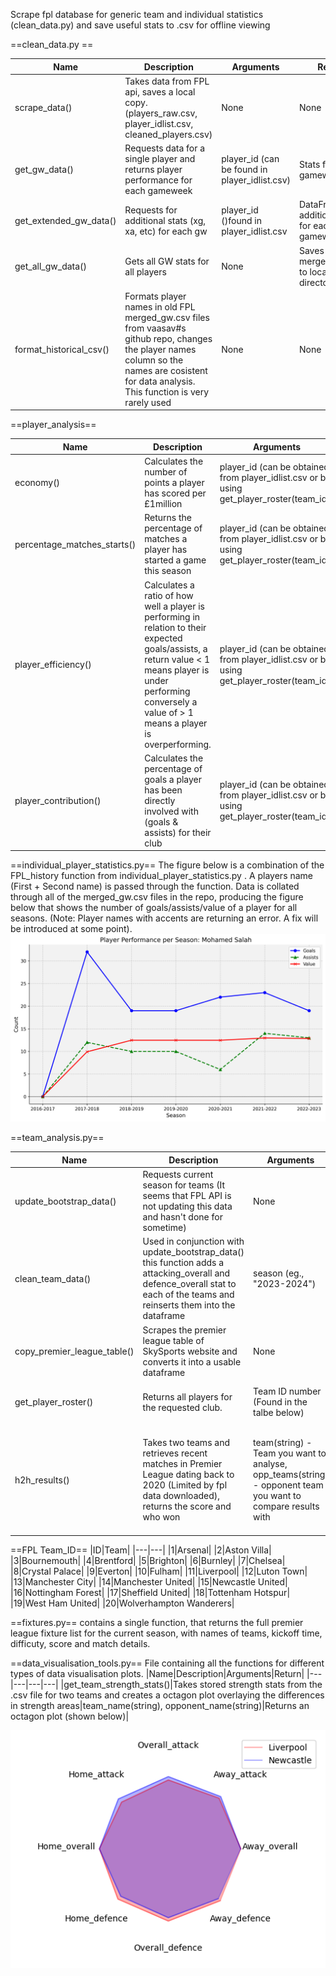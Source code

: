 Scrape fpl database for generic team and individual statistics (clean_data.py) and save useful stats to .csv for offline viewing 


==clean_data.py ==


|Name|Description|Arguments|Return|
|---|---|---|---|
|scrape_data() | Takes data from FPL api, saves a local copy. (players_raw.csv, player_idlist.csv, cleaned_players.csv) | None | None |
|get_gw_data()|Requests data for a single player and returns player performance for each gameweek|player_id (can be found in player_idlist.csv)|Stats for each gameweek|
|get_extended_gw_data()|Requests for additional stats (xg, xa, etc) for each gw|player_id ()found in player_idlist.csv|DataFrame with additional stats for each gameweek|
|get_all_gw_data()|Gets all GW stats for all players|None| Saves a merged_gw.csv to local directory|
|format_historical_csv()|Formats player names in old FPL merged_gw.csv files from vaasav#s github repo, changes the player names column so the names are cosistent for data analysis. This function is very rarely used|None|None|

==player_analysis==


|Name|Description|Arguments|Return|
|---|---|---|---|
|economy()|Calculates the number of points a player has scored per £1million|player_id (can be obtained from player_idlist.csv or by using get_player_roster(team_id))|returns player economy stat|
|percentage_matches_starts()|Returns the percentage of matches a player has started a game this season|player_id (can be obtained from player_idlist.csv or by using get_player_roster(team_id))|pms (percentage matches started)|
|player_efficiency()|Calculates a ratio of how well a player is performing in relation to their expected goals/assists, a return value < 1 means player is under performing conversely a value of > 1 means a player is overperforming.|player_id (can be obtained from player_idlist.csv or by using get_player_roster(team_id))|goals_efficiency, assists_efficiency|
|player_contribution()|Calculates the percentage of goals a player has been directly involved with (goals & assists) for their club|player_id (can be obtained from player_idlist.csv or by using get_player_roster(team_id))|percent_goal_involvement|


==individual_player_statistics.py==
The figure below is a combination of the FPL_history function from individual_player_statistics.py . A players name (First + Second name) is passed through the function. Data is collated through all of the merged_gw.csv files in the repo, producing the figure below that shows the number of goals/assists/value of a player for all seasons. (Note: Player names with accents are returning an error. A fix will be introduced at some point).
![Mo Salah Historical FPL Stats](image.png)

==team_analysis.py==


|Name|Description|Arguments|Return|
|---|---|---|---|
|update_bootstrap_data()|Requests current season for teams (It seems that FPL API is not updating this data and hasn't done for sometime)|None|DataFrame containing team data|
|clean_team_data()|Used in conjunction with update_bootstrap_data() this function adds a attacking_overall and defence_overall stat to each of the teams and reinserts them into the dataframe|season (eg., "2023-2024")|None (saves a new csv file containing each teams strength)|
|copy_premier_league_table()|Scrapes the premier league table of SkySports website and converts it into a usable dataframe|None|DataFrame containing the current Premier League Table|
|get_player_roster()|Returns all players for the requested club.|Team ID number (Found in the talbe below)|DataFrame containing players in a single club|
|h2h_results()|Takes two teams and retrieves recent matches in Premier League dating back to 2020 (Limited by fpl data downloaded), returns the score and who won |team(string) - Team you want to analyse, opp_teams(string) - opponent team you want to compare results with|Returns DataFrame with containing kickoff_time, was_home, team, team_score, opp_score, opp_team_name, result|


==FPL Team_ID==
|ID|Team|
|---|---|
|1|Arsenal|
|2|Aston Villa|
|3|Bournemouth|
|4|Brentford|
|5|Brighton|
|6|Burnley|
|7|Chelsea|
|8|Crystal Palace|
|9|Everton|
|10|Fulham|
|11|Liverpool|
|12|Luton Town|
|13|Manchester City|
|14|Manchester United|
|15|Newcastle United|
|16|Nottingham Forest|
|17|Sheffield United|
|18|Tottenham Hotspur|
|19|West Ham United|
|20|Wolverhampton Wanderers|

==fixtures.py==
contains a single function, that returns the full premier league fixture list for the current season, with names of teams, kickoff time, difficuty, score and match details.

==data_visualisation_tools.py==
File containing all the functions for different types of data visualisation plots.
|Name|Description|Arguments|Return|
|---|---|---|---|
|get_team_strength_stats()|Takes stored strength stats from the .csv file for two teams and creates a octagon plot overlaying the differences in strength areas|team_name(string), opponent_name(string)|Returns an octagon plot (shown below)|

![Alt text](Liv_vs_New_strength_comparison.png)

